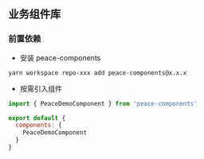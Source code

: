 ## 业务组件库

### 前置依赖

- 安装 peace-components

```
yarn workspace repo-xxx add peace-components@x.x.x
```

- 按需引入组件

```JavaScript
import { PeaceDemoComponent } from 'peace-components'

export default {
  components: {
    PeaceDemoComponent
  }
}
```
